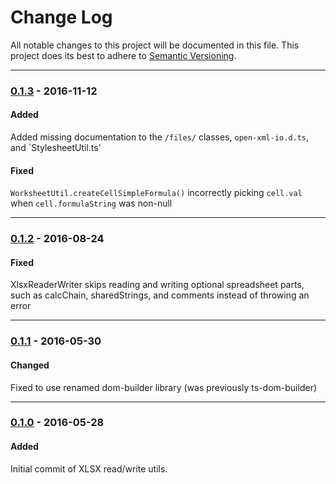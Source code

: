 ﻿# Change Log
All notable changes to this project will be documented in this file.
This project does its best to adhere to [Semantic Versioning](http://semver.org/).


--------
### [0.1.3](N/A) - 2016-11-12
#### Added
Added missing documentation to the `/files/` classes, `open-xml-io.d.ts`, and `StylesheetUtil.ts'

#### Fixed
`WorksheetUtil.createCellSimpleFormula()` incorrectly picking `cell.val` when `cell.formulaString` was non-null


--------
### [0.1.2](https://github.com/TeamworkGuy2/xlsx-spec-utils/commit/3153a109a74c2ddaeada238c176f43ba648657a4) - 2016-08-24
#### Fixed
XlsxReaderWriter skips reading and writing optional spreadsheet parts, such as calcChain, sharedStrings, and comments instead of throwing an error


--------
### [0.1.1](https://github.com/TeamworkGuy2/xlsx-spec-utils/commit/9aee05563241ee8898d6373e9f95017d2f78f8fe) - 2016-05-30
#### Changed
Fixed to use renamed dom-builder library (was previously ts-dom-builder)


--------
### [0.1.0](https://github.com/TeamworkGuy2/xlsx-spec-utils/commit/b521f1c9ef97afcbd63d1cbaf4cd3ec028670beb) - 2016-05-28
#### Added
Initial commit of XLSX read/write utils.
